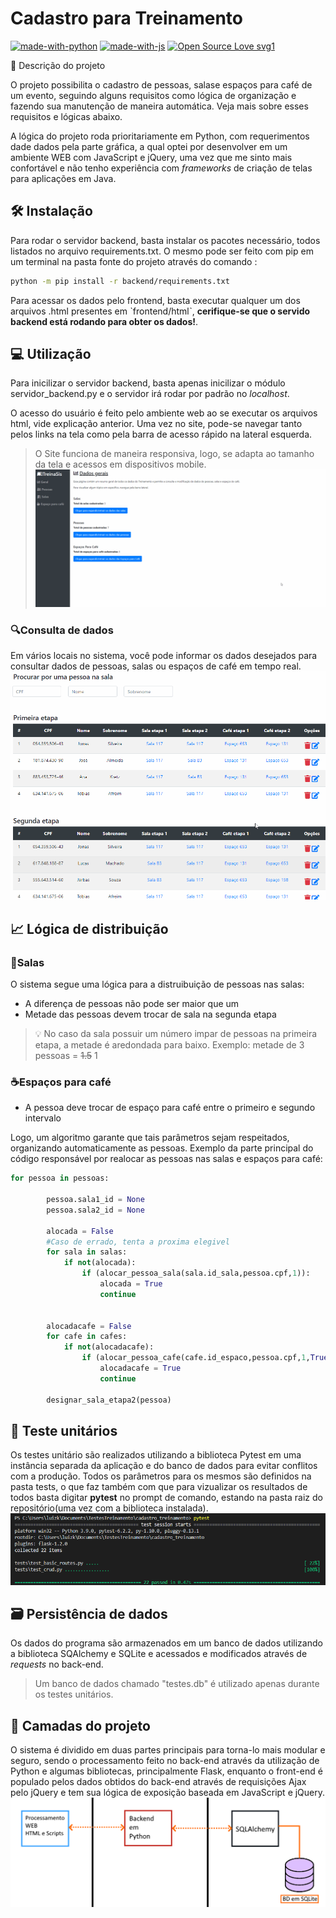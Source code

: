 # Cadastro para Treinamento
[![made-with-python](https://img.shields.io/badge/Made%20with-Python-1f425f.svg)](https://www.python.org/)
[![made-with-js](https://img.shields.io/badge/Made%20with-JavaScript-1f425f.svg)](https://www.javascript.com/)
[![Open Source Love svg1](https://badges.frapsoft.com/os/v1/open-source.svg?v=103)](https://github.com/ellerbrock/open-source-badges/) 

📜 Descrição do projeto

O projeto possibilita o cadastro de pessoas, salase espaços para café de um evento, seguindo alguns requisitos como lógica de organização e fazendo sua manutenção de maneira automática. Veja mais sobre esses requisitos e lógicas abaixo.

A lógica do projeto roda prioritariamente em Python, com requerimentos dade dados pela parte gráfica, a qual optei por desenvolver em um ambiente WEB com JavaScript e jQuery, uma vez que me sinto mais confortável e não tenho experiência com *frameworks* de criação de telas para aplicações em Java.

## 🛠 Instalação
  
Para rodar o servidor backend, basta instalar os pacotes necessário, todos listados no arquivo requirements.txt.
O mesmo pode ser feito com pip em um terminal na pasta fonte do projeto através do comando :

```sh
python -m pip install -r backend/requirements.txt
```

Para acessar os dados pelo frontend, basta executar qualquer um dos arquivos .html presentes em ˋfrontend/htmlˋ, **cerifique-se que o servido backend está rodando para obter os dados!**.

## 💻 Utilização

Para inicilizar o servidor backend, basta apenas inicilizar o módulo servidor_backend.py e o servidor irá rodar por padrão no *localhost*.

O acesso do usuário é feito pelo ambiente web ao se executar os arquivos html, vide explicação anterior.
Uma vez no site, pode-se navegar tanto pelos links na tela como pela barra de acesso rápido na lateral esquerda.

> O Site funciona de maneira responsiva, logo, se adapta ao tamanho da tela e acessos em dispositivos mobile.
![Responsivo](imgs/respons.gif)

### 🔍Consulta de dados
Em vários locais no sistema, você pode informar os dados desejados para consultar dados de pessoas, salas ou espaços de café em tempo real.
![Responsivo](imgs/search.gif)

## 📈 Lógica de distribuição


### 🚪Salas
O sistema segue uma lógica para a distruibuição de pessoas nas salas:
  * A diferença de pessoas não pode ser maior que um
  * Metade das pessoas devem trocar de sala na segunda etapa
  > 💡 No caso da sala possuir um número impar de pessoas na primeira etapa, a metade é aredondada para baixo. Exemplo: metade de 3 pessoas = ~~1.5~~ 1
  
### ☕Espaços para café
  * A pessoa deve trocar de espaço para café entre o primeiro e segundo intervalo
  
Logo, um algoritmo garante que tais parâmetros sejam respeitados, organizando automaticamente as pessoas. 
Exemplo da parte principal do código responsável por realocar as pessoas nas salas e espaços para café:
~~~python
for pessoa in pessoas:
        
        pessoa.sala1_id = None
        pessoa.sala2_id = None
      
        alocada = False
        #Caso de errado, tenta a proxima elegivel
        for sala in salas:
            if not(alocada):
                if (alocar_pessoa_sala(sala.id_sala,pessoa.cpf,1)):
                    alocada = True
                    continue
        

        alocadacafe = False
        for cafe in cafes:
            if not(alocadacafe):
                if (alocar_pessoa_cafe(cafe.id_espaco,pessoa.cpf,1,True)):
                    alocadacafe = True
                    continue
                    
        designar_sala_etapa2(pessoa)
~~~
## 🧪 Teste unitários
Os testes unitário são realizados utilizando a biblioteca Pytest em uma instância separada da aplicação e do banco de dados para evitar conflitos com a produção.
Todos os parâmetros para os mesmos são definidos na pasta tests, o que faz também com que para vizualizar os resultados de todos basta digitar **pytest** no prompt de comando, estando na pasta raiz do repositório(uma vez com a biblioteca instalada).
![Testes](imgs/pytest.png)

## 🗃 Persistência de dados

Os dados do programa são armazenados em um banco de dados utilizando a biblioteca SQAlchemy e SQLite e acessados e modificados através de *requests* no back-end.
> Um banco de dados chamado "testes.db" é utilizado apenas durante os testes unitários.

## 🧅 Camadas do projeto

O sistema é dividido em duas partes principais para torna-lo mais modular e seguro, sendo o processamento feito no back-end através da utilização de Python e algumas bibliotecas, principalmente Flask, enquanto o front-end é populado pelos dados obtidos do back-end através de requisições Ajax pelo jQuery e tem sua lógica de exposição baseada em JavaScript e jQuery.
![Camadas](imgs/estructcamadas.png)




